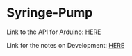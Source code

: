 # Syringe-Pump

Link to the API for Arduino: [HERE](https://emckclac-my.sharepoint.com/:w:/r/personal/k1898193_kcl_ac_uk/Documents/Microfluidic%20MC%20Related%20Docs/Microfluidic%20Testbed/Syringe%20Pumps/Pump%20-%20API.docx?d=wabca75e36af6495db992850ce5895c13&csf=1&web=1&e=xS8wNZ)

Link for the notes on Development: [HERE](https://emckclac-my.sharepoint.com/:w:/r/personal/k1898193_kcl_ac_uk/_layouts/15/Doc.aspx?sourcedoc=%7BC9EC8472-4E0F-4110-B699-72737B83D0DC%7D&file=Development%20Notes.docx&action=default&mobileredirect=true)

